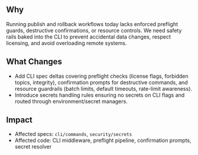 ## Why
Running publish and rollback workflows today lacks enforced preflight guards, destructive confirmations, or resource controls. We need safety rails baked into the CLI to prevent accidental data changes, respect licensing, and avoid overloading remote systems.

## What Changes
- Add CLI spec deltas covering preflight checks (license flags, forbidden topics, integrity), confirmation prompts for destructive commands, and resource guardrails (batch limits, default timeouts, rate-limit awareness).
- Introduce secrets handling rules ensuring no secrets on CLI flags and routed through environment/secret managers.

## Impact
- Affected specs: `cli/commands`, `security/secrets`
- Affected code: CLI middleware, preflight pipeline, confirmation prompts, secret resolver
